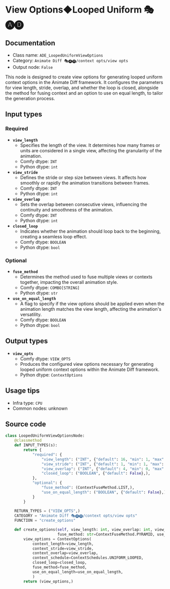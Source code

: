 # View Options◆Looped Uniform 🎭🅐🅓
## Documentation
- Class name: `ADE_LoopedUniformViewOptions`
- Category: `Animate Diff 🎭🅐🅓/context opts/view opts`
- Output node: `False`

This node is designed to create view options for generating looped uniform context options in the Animate Diff framework. It configures the parameters for view length, stride, overlap, and whether the loop is closed, alongside the method for fusing context and an option to use on equal length, to tailor the generation process.
## Input types
### Required
- **`view_length`**
    - Specifies the length of the view. It determines how many frames or units are considered in a single view, affecting the granularity of the animation.
    - Comfy dtype: `INT`
    - Python dtype: `int`
- **`view_stride`**
    - Defines the stride or step size between views. It affects how smoothly or rapidly the animation transitions between frames.
    - Comfy dtype: `INT`
    - Python dtype: `int`
- **`view_overlap`**
    - Sets the overlap between consecutive views, influencing the continuity and smoothness of the animation.
    - Comfy dtype: `INT`
    - Python dtype: `int`
- **`closed_loop`**
    - Indicates whether the animation should loop back to the beginning, creating a seamless loop effect.
    - Comfy dtype: `BOOLEAN`
    - Python dtype: `bool`
### Optional
- **`fuse_method`**
    - Determines the method used to fuse multiple views or contexts together, impacting the overall animation style.
    - Comfy dtype: `COMBO[STRING]`
    - Python dtype: `str`
- **`use_on_equal_length`**
    - A flag to specify if the view options should be applied even when the animation length matches the view length, affecting the animation's versatility.
    - Comfy dtype: `BOOLEAN`
    - Python dtype: `bool`
## Output types
- **`view_opts`**
    - Comfy dtype: `VIEW_OPTS`
    - Produces the configured view options necessary for generating looped uniform context options within the Animate Diff framework.
    - Python dtype: `ContextOptions`
## Usage tips
- Infra type: `CPU`
- Common nodes: unknown


## Source code
```python
class LoopedUniformViewOptionsNode:
    @classmethod
    def INPUT_TYPES(s):
        return {
            "required": {
                "view_length": ("INT", {"default": 16, "min": 1, "max": LENGTH_MAX}),
                "view_stride": ("INT", {"default": 1, "min": 1, "max": STRIDE_MAX}),
                "view_overlap": ("INT", {"default": 4, "min": 0, "max": OVERLAP_MAX}),
                "closed_loop": ("BOOLEAN", {"default": False},),
            },
            "optional": {
                "fuse_method": (ContextFuseMethod.LIST,),
                "use_on_equal_length": ("BOOLEAN", {"default": False},),
            }
        }
    
    RETURN_TYPES = ("VIEW_OPTS",)
    CATEGORY = "Animate Diff 🎭🅐🅓/context opts/view opts"
    FUNCTION = "create_options"

    def create_options(self, view_length: int, view_overlap: int, view_stride: int, closed_loop: bool,
                       fuse_method: str=ContextFuseMethod.PYRAMID, use_on_equal_length=False):
        view_options = ContextOptions(
            context_length=view_length,
            context_stride=view_stride,
            context_overlap=view_overlap,
            context_schedule=ContextSchedules.UNIFORM_LOOPED,
            closed_loop=closed_loop,
            fuse_method=fuse_method,
            use_on_equal_length=use_on_equal_length,
            )
        return (view_options,)

```
